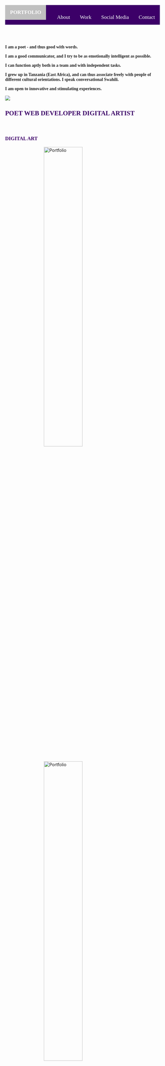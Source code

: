 <head>
  <title>My Portfolio Page @ MAY|02|018</title>
  <meta name="viewport" content="width=device-width, initial-scale=1">
  <!-- Latest compiled and minified CSS -->
  <link rel="stylesheet" href="https://maxcdn.bootstrapcdn.com/bootstrap/3.3.7/css/bootstrap.min.css">
  <!-- jQuery library -->
  <script src="https://ajax.googleapis.com/ajax/libs/jquery/3.2.1/jquery.min.js"></script>
  <!-- Latest compiled JavaScript -->
  <script src="https://maxcdn.bootstrapcdn.com/bootstrap/3.3.7/js/bootstrap.min.js"></script>
  <!-- FontAwesome CDN -->
  <link rel="stylesheet" href="https://cdnjs.cloudflare.com/ajax/libs/font-awesome/4.7.0/css/font-awesome.min.css">
  <link href="https://fonts.googleapis.com/css?family=Karma|Pridi" rel="stylesheet">
  <style>
    #navbar {
      margin-bottom: 20px;
      background-color: #3c0068;
    }
    .navigation {
      font-family: 'Karma', serif;
      background-color: #3c0068;
      overflow: hidden;
    }
    .navigation a {
      float: left;
      color: #fff;
      text-align: center;
      padding: 14px 16px;
      text-decoration: none;
      font-size: 17px;
    }
    .navigation a:hover {
      background-color: #fff;
      color: #9366b4;
    }
    .navigation a.active {
      background-color: #c0c0c0;
      color: #fff;
    }
    .nav-right {
      float: right; 
    }
    #skillSet {
      margin-top: 30px;
      margin-bottom: 30px;
    }
    .portSpace {
      margin-top: 60px;
    }
    .portAlign {
      display: block;
      margin-left: auto;
      margin-right: auto;
      margin-bottom: 50px;
      width: 50%;
    }
    i {
      color: #fff;
    }
    p, h5 {
      font-family: 'Karma', serif;
      font-weight: bold;
    }
    h2, h3, h4 {
      font-family: 'Pridi', serif;
      color: #3c0068;
    }
    .jumbotron {
      color: #c0c0c0;
    }
    #social-media {
      margin-bottom: 35px;
    }
    a {
      text-decoration: none;
      color: #3c0068;
    }
    a:hover {
      background-color: #fff;
      color: #9366b4;
    }
    #bye {
      color: #5d5d5d;
    }
  </style>
</head>

<body>
  <nav id="navbar" class="navbar navbar-default">
    <div class="container-fluid">
      <div class="navigation">
        <a class="active" href="#work"><b>PORTFOLIO</b></a>
        <div class="nav-right">
          <a href="#about">About</a>
          <a href="#work">Work</a>
          <a href="#social-media">Social Media</a>
          <a href="#contact">Contact</a>
        </div>
      </div>
    </div>
  </nav>
  <div id="about">
    <div class="container-fluid">
      <div class="row">
        <div id="intro" class="col-xs-12 col-sm-8 text-right">
          <p>I am a poet - and thus good with words.</p>
          <p>I am a good communicator, and I try to be as emotionally intelligent as possible.</p>
          <p>I can function aptly both in a team and with independent tasks.</p>
          <p>I grew up in Tanzania (East Africa), and can thus associate freely with people of different cultural orientations. I speak conversational Swahili.</p>
          <p>I am open to innovative and stimulating experiences.</p>
        </div>
        <div class="col-xs-12 col-sm-4">
          <img class="img-responsive" src="http://res.cloudinary.com/poetrique/image/upload/c_scale,w_400/v1525223639/freeCodeCamp/portfolio/mark-of-usheninte.png" />
        </div>
      </div>
    </div>
    <div id="skillSet" class="container-fluid text-center">
      <div class="jumbotron">
        <h2>POET <i class="fa fa-certificate"></i> WEB DEVELOPER <i class="fa fa-certificate"></i> DIGITAL ARTIST</h2>
      </div>
    </div>
  </div>
  <div id="work" class="portSpace well container-fluid">
    <div class="row">
      <div>
        <div class="col-xs-12"> <p> </p> </div>
        <div class="col-xs-12"> <p> </p> </div>
        <div class="col-xs-12"> <p> </p> </div>
        <div class="col-xs-12"> <p> </p> </div>
        <div class="col-xs-12"> <p> </p> </div>
      </div>
      <div id="digital-art">
        <div class="col-xs-12"><h3 class="text-center">DIGITAL ART</h3></div>
        <div class="col-xs-12"><p> </p></div>
        <div class="col-xs-12"><p> </p></div>
        <div class="col-xs-12 col-md-4">
          <img class="img-responsive portAlign" src="http://res.cloudinary.com/poetrique/image/upload/c_scale,w_300/v1525219570/freeCodeCamp/portfolio/a_port2.jpg" alt="Portfolio" />
        </div>
        <div class="col-xs-12 col-md-4">
          <img class="img-responsive portAlign" src="http://res.cloudinary.com/poetrique/image/upload/c_scale,w_300/v1525219580/freeCodeCamp/portfolio/a_port3.jpg" alt="Portfolio" />
        </div>
        <div class="col-xs-12 col-md-4">
          <img class="img-responsive portAlign" src="http://res.cloudinary.com/poetrique/image/upload/c_scale,w_300/v1525219570/freeCodeCamp/portfolio/a_port4.png" alt="Portfolio" />
        </div>
      </div>
      <div class="row portAlign">
        <div class="col-xs-12"><img class="img-responsive" src="http://res.cloudinary.com/poetrique/image/upload/c_scale,w_900/v1525219577/freeCodeCamp/portfolio/b_port5.png" alt="Portfolio" /></div>
      </div>
      <div class="row">
        <div class="col-xs-12 col-md-4"><img class="img-responsive portAlign" src="http://res.cloudinary.com/poetrique/image/upload/c_scale,w_300/v1525219573/freeCodeCamp/portfolio/c_port6.jpg" alt="Portfolio" /></div>
        <div class="col-xs-12 col-md-4"><img class="img-responsive portAlign" src="http://res.cloudinary.com/poetrique/image/upload/c_scale,w_300/v1525219571/freeCodeCamp/portfolio/c_port7.png" alt="Portfolio" /></div>
        <div class="col-xs-12 col-md-4"><img class="img-responsive portAlign" src="http://res.cloudinary.com/poetrique/image/upload/c_scale,w_300/v1525219603/freeCodeCamp/portfolio/c_port8.png" alt="Portfolio" /></div>
      </div>
      <div class="row portAlign">
        <div class="col-xs-12">
          <img class="img-responsive" src="http://res.cloudinary.com/poetrique/image/upload/v1525219582/freeCodeCamp/portfolio/d_port9.png" alt="Portfolio" />
        </div>
      </div>
      <div class="row">
        <div class="col-xs-12 col-md-6">
          <img class="img-responsive portAlign" src="http://res.cloudinary.com/poetrique/image/upload/c_scale,w_350/v1525219570/freeCodeCamp/portfolio/e_port10.png" alt="Portfolio" />
        </div>
        <div class="col-xs-12 col-md-6">
          <img class="img-responsive portAlign" src="http://res.cloudinary.com/poetrique/image/upload/c_scale,w_350/v1525219572/freeCodeCamp/portfolio/e_port11.png" alt="Portfolio" />
        </div>
        <div class="col-xs-12"><p> </p></div>
        <div class="col-xs-12">
          <div class="col-xs-2"></div>
          <div class="col-xs-8 text-center">
            <img class="img-responsive" src="http://res.cloudinary.com/poetrique/image/upload/c_scale,w_700/v1525219580/freeCodeCamp/portfolio/h_web.png" alt="Portfolio" />
          </div>
          <div class="col-xs-2"></div>
        </div>
      </div>
      <div class="col-xs-12"><p> </p></div>
      <div class="col-xs-12"><p> </p></div>
      <div class="col-xs-12"><p> </p></div>
      <div class="col-xs-12"><p> </p></div>
      <div class="col-xs-12"><p> </p></div>
      <div class="col-xs-12"><p> </p></div>
    </div>
    <div id="#dotcom">
      <div class="row portAlign">
        <div class="col-xs-12"><h3 class="text-center">WEBSITES</h3></div>
        <div class="col-xs-12"><p> </p></div>
        <div class="col-xs-12"><p> </p></div>
        <div class="col-xs-12">
          <a href="http://lcuofficial.com.ng" target="_blank"><img class="img-responsive" src="http://res.cloudinary.com/poetrique/image/upload/c_scale,w_1000/v1525219581/freeCodeCamp/portfolio/g_web.png" alt="Portfolio" /></a>
          <a href="http://lcuofficial.com.ng" target="_blank"><h4 class="text-center">http://lcuofficial.com.ng</h4></a>
        </div>
        <div class="col-xs-12"><p> </p></div>
        <div class="col-xs-12">
          <a href="http://allbuy.i.ng/x" target="_blank"><img class="img-responsive" src="http://res.cloudinary.com/poetrique/image/upload/c_scale,w_1200/v1525219582/freeCodeCamp/portfolio/i_web.png" alt="Portfolio" /></a>
          <a href="http://allbuy.i.ng/x" target="_blank"><h4 class="text-center">http://allbuy.i.ng/x</h4></a>
          <h4></h4>
        </div>
        <div class="col-xs-12"><p> </p></div>
        <div class="col-xs-12">
          <a href="http://htmlpoems.com" target="_blank"><img class="img-responsive" src="http://res.cloudinary.com/poetrique/image/upload/c_scale,w_800/v1525219579/freeCodeCamp/portfolio/j_web.png" alt="Portfolio" /></a>
          <a href="http://htmlpoems.com" target="_blank"><h4 class="text-center">http://htmlpoems.com</h4></a>
        </div>
      </div>
    </div>
  </div>
  <div id="social-media" container-fluid>
    <div class="text-center">
      <div>
        <div class="col-xs-12"> <p> </p> </div>
        <div class="col-xs-12"> <p> </p> </div>
        <div class="col-xs-12"> <p> </p> </div>
        <div class="col-xs-12"> <p> </p> </div>
        <div class="col-xs-12"> <p> </p> </div>
      </div>
      <div class="row">
        <div class="col-xs-2"></div>
        <div class="col-xs-4"><h1><a href="https://github.com/Usheninte" target="_blank"><span class="fa fa-github fa-3x"></span></a></h1></div>
        <div class="col-xs-4"><h1><a href="https://twitter.com/Usheninte" target="_blank"><span class="fa fa-twitter fa-3x"></span></a></h1></div>
        <div class="col-xs-2"></div>
      </div>
      <div class="row">
        <div class="col-xs-2"></div>
        <div class="col-xs-4"><h1><a href="https://www.linkedin.com/in/usheninte/" target="_blank"><span class="fa fa-linkedin fa-3x"></span></a></h1></div>
        <div class="col-xs-4"><h1><a href="https://medium.com/@Usheninte" target="_blank"><span class="fa fa-medium fa-3x"></span></a></h1></div>
        <div class="col-xs-2"></div>
      </div>
    </div>
  </div>
  <div id="contact" class="container-fluid text-center">
    <div class="jumbotron">
      <h2>Hello there. Do feel free to contact me through any of the Social Media links provided above. I will try my best to respond in the soonest. <span id="bye">Carpe Noctem!</span> Stay wonderful.</h2>
    </div>
  </div>
  <div class="container-fluid text-center">
   <div style="background-color: #c0c0c0" class="jumbotron">
     <h4>Also, I won the award for LEAD CITY UNIVERSITY</h4>
     <h4>IT / Tech Person of the Year 2018</h4>
     <br /> <br />
     <h4 style="color: #5d5d5d"><a href="https://usheninte.github.io/self/" alt="Link Here">Link Here</a></h4>
   </div>
  </div>
  <div class="text-center">
    <h4>@Usheninte</h4>
    <h5>All Rights Reserved.</h5>
    <h4>&copy; 2018</h4>
  </div>
</body>

